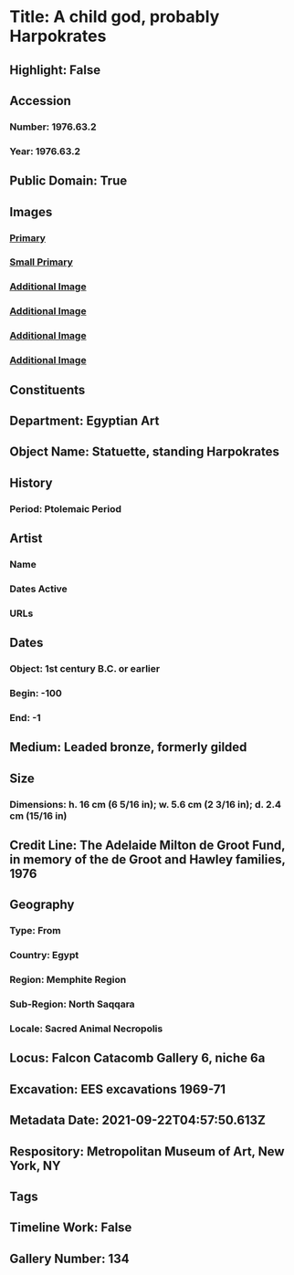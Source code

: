 # Title: A child god, probably Harpokrates
## Highlight: False
## Accession
### Number: 1976.63.2
### Year: 1976.63.2
## Public Domain: True
## Images
### [Primary](https://images.metmuseum.org/CRDImages/eg/original/DP139143.jpg)
### [Small Primary](https://images.metmuseum.org/CRDImages/eg/web-large/DP139143.jpg)
### [Additional Image](https://images.metmuseum.org/CRDImages/eg/original/1976.63.2_front.jpg)
### [Additional Image](https://images.metmuseum.org/CRDImages/eg/original/1976.63.2_back.jpg)
### [Additional Image](https://images.metmuseum.org/CRDImages/eg/original/1976.63.2_rp.jpg)
### [Additional Image](https://images.metmuseum.org/CRDImages/eg/original/1976.63.2_lp.jpg)
## Constituents
## Department: Egyptian Art
## Object Name: Statuette, standing Harpokrates
## History
### Period: Ptolemaic Period
## Artist
### Name
### Dates Active
### URLs
## Dates
### Object: 1st century B.C. or earlier
### Begin: -100
### End: -1
## Medium: Leaded bronze, formerly gilded
## Size
### Dimensions: h. 16 cm (6 5/16 in); w. 5.6 cm (2 3/16 in); d. 2.4 cm (15/16 in)
## Credit Line: The Adelaide Milton de Groot Fund, in memory of the de Groot and Hawley families, 1976
## Geography
### Type: From
### Country: Egypt
### Region: Memphite Region
### Sub-Region: North Saqqara
### Locale: Sacred Animal Necropolis
## Locus: Falcon Catacomb Gallery 6, niche 6a
## Excavation: EES excavations 1969-71
## Metadata Date: 2021-09-22T04:57:50.613Z
## Respository: Metropolitan Museum of Art, New York, NY
## Tags
## Timeline Work: False
## Gallery Number: 134